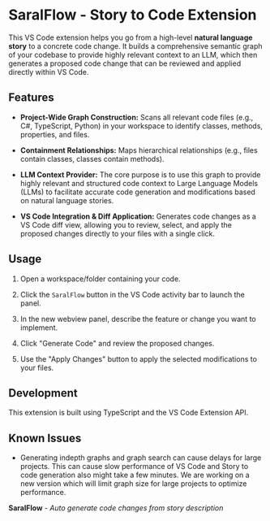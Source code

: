 # SaralFlow - Story to Code Extension

This VS Code extension helps you go from a high-level **natural language story** to a concrete code change. It builds a comprehensive semantic graph of your codebase to provide highly relevant context to an LLM, which then generates a proposed code change that can be reviewed and applied directly within VS Code.

## Features

* **Project-Wide Graph Construction:** Scans all relevant code files (e.g., C#, TypeScript, Python) in your workspace to identify classes, methods, properties, and files.

* **Containment Relationships:** Maps hierarchical relationships (e.g., files contain classes, classes contain methods).

* **LLM Context Provider:** The core purpose is to use this graph to provide highly relevant and structured code context to Large Language Models (LLMs) to facilitate accurate code generation and modifications based on natural language stories.

* **VS Code Integration & Diff Application:** Generates code changes as a VS Code diff view, allowing you to review, select, and apply the proposed changes directly to your files with a single click.

## Usage

1.  Open a workspace/folder containing your code.

2.  Click the `SaralFlow` button in the VS Code activity bar to launch the panel.

3.  In the new webview panel, describe the feature or change you want to implement.

4.  Click "Generate Code" and review the proposed changes.

5.  Use the "Apply Changes" button to apply the selected modifications to your files.

## Development

This extension is built using TypeScript and the VS Code Extension API.

## Known Issues

-   Generating indepth graphs and graph search can cause delays for large projects. This can cause slow performance of VS Code and Story to code generation also might take a few minutes. We are working on a new version which will limit graph size for large projects to optimize performance.


**SaralFlow** - *Auto generate code changes from story description*